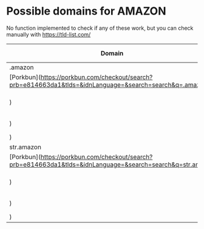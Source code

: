 # Possible domains for AMAZON

No function implemented to check if any of these work, but you can check manually with https://tld-list.com/

| Domain | Porkbun | NameCheap | Google Domains |
|---|---|---|---|
| .amazon | [Porkbun](https://porkbun.com/checkout/search?prb=e814663da1&tlds=&idnLanguage=&search=search&q=.amazon) | [Namecheap](https://www.namecheap.com/domains/registration/results/?domain=.amazon) | [Google](https://domains.google.com/registrar/search?searchTerm=.amazon) |
| str.amazon | [Porkbun](https://porkbun.com/checkout/search?prb=e814663da1&tlds=&idnLanguage=&search=search&q=str.amazon) | [Namecheap](https://www.namecheap.com/domains/registration/results/?domain=str.amazon) | [Google](https://domains.google.com/registrar/search?searchTerm=str.amazon) |
